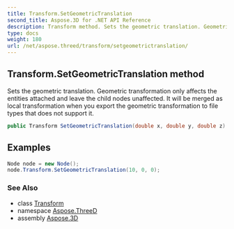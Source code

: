 ```yaml
---
title: Transform.SetGeometricTranslation
second_title: Aspose.3D for .NET API Reference
description: Transform method. Sets the geometric translation. Geometric transformation only affects the entities attached and leave the child nodes unaffected. It will be merged as local transformation when you export the geometric transformation to file types that does not support it
type: docs
weight: 180
url: /net/aspose.threed/transform/setgeometrictranslation/
---
```

## Transform.SetGeometricTranslation method

Sets the geometric translation. Geometric transformation only affects the entities attached and leave the child nodes unaffected. It will be merged as local transformation when you export the geometric transformation to file types that does not support it.

```csharp
public Transform SetGeometricTranslation(double x, double y, double z)
```

## Examples

```csharp
Node node = new Node();
node.Transform.SetGeometricTranslation(10, 0, 0);
```

### See Also

* class [Transform](../)
* namespace [Aspose.ThreeD](../../transform/)
* assembly [Aspose.3D](../../../)


